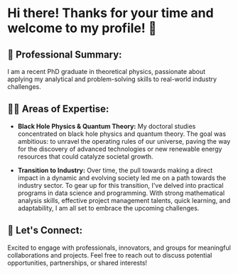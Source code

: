 # Hi there! Thanks for your time and welcome to my profile! 👋

## 🔭 **Professional Summary:**
I am a recent PhD graduate in theoretical physics, passionate about applying my analytical and problem-solving skills to real-world industry challenges.

## 🤖🤖 **Areas of Expertise:**
- **Black Hole Physics & Quantum Theory:** My doctoral studies concentrated on black hole physics and quantum theory. The goal was ambitious: to unravel the operating rules of our universe, paving the way for the discovery of advanced technologies or new renewable energy resources that could catalyze societal growth.

- **Transition to Industry:** Over time, the pull towards making a direct impact in a dynamic and evolving society led me on a path towards the industry sector. To gear up for this transition, I've delved into practical programs in data science and programming. With strong mathematical analysis skills, effective project management talents, quick learning, and adaptability, I am all set to embrace the upcoming challenges.

## 🔗 **Let's Connect:**
Excited to engage with professionals, innovators, and groups for meaningful collaborations and projects. Feel free to reach out to discuss potential opportunities, partnerships, or shared interests!
